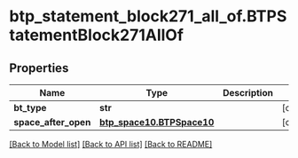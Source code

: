 # btp_statement_block271_all_of.BTPStatementBlock271AllOf

## Properties
Name | Type | Description | Notes
------------ | ------------- | ------------- | -------------
**bt_type** | **str** |  | [optional] 
**space_after_open** | [**btp_space10.BTPSpace10**](BTPSpace10.md) |  | [optional] 

[[Back to Model list]](../README.md#documentation-for-models) [[Back to API list]](../README.md#documentation-for-api-endpoints) [[Back to README]](../README.md)


